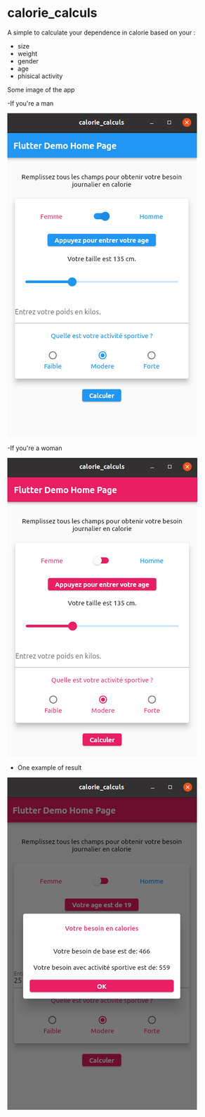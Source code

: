 # calorie_calculs

A simple to calculate your dependence in calorie based on your :
 - size
 - weight
 - gender
 - age
 - phisical activity

Some image of the app

-If you're a man

<img src="AppImage/calorie2.png">

-If you're a woman

<img src="AppImage/calorie1.png">

- One example of result

<img src="AppImage/result.png">
